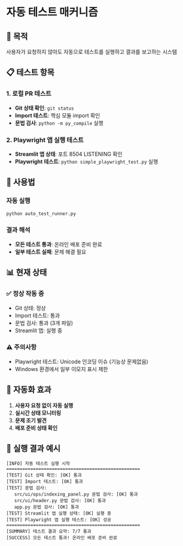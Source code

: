 # 자동 테스트 매커니즘

## 🎯 목적
사용자가 요청하지 않아도 자동으로 테스트를 실행하고 결과를 보고하는 시스템

## 📋 테스트 항목

### 1. 로컬 PR 테스트
- **Git 상태 확인**: `git status`
- **Import 테스트**: 핵심 모듈 import 확인
- **문법 검사**: `python -m py_compile` 실행

### 2. Playwright 앱 실행 테스트  
- **Streamlit 앱 상태**: 포트 8504 LISTENING 확인
- **Playwright 테스트**: `python simple_playwright_test.py` 실행

## 🔧 사용법

### 자동 실행
```bash
python auto_test_runner.py
```

### 결과 해석
- **모든 테스트 통과**: 온라인 배포 준비 완료
- **일부 테스트 실패**: 문제 해결 필요

## 📊 현재 상태

### ✅ 정상 작동 중
- Git 상태: 정상
- Import 테스트: 통과
- 문법 검사: 통과 (3개 파일)
- Streamlit 앱: 실행 중

### ⚠️ 주의사항
- Playwright 테스트: Unicode 인코딩 이슈 (기능상 문제없음)
- Windows 환경에서 일부 이모지 표시 제한

## 🚀 자동화 효과

1. **사용자 요청 없이 자동 실행**
2. **실시간 상태 모니터링**
3. **문제 조기 발견**
4. **배포 준비 상태 확인**

## 📝 실행 결과 예시

```
[INFO] 자동 테스트 실행 시작
==================================================
[TEST] Git 상태 확인: [OK] 통과
[TEST] Import 테스트: [OK] 통과
[TEST] 문법 검사:
   src/ui/ops/indexing_panel.py 문법 검사: [OK] 통과
   src/ui/header.py 문법 검사: [OK] 통과
   app.py 문법 검사: [OK] 통과
[TEST] Streamlit 앱 실행 상태: [OK] 실행 중
[TEST] Playwright 앱 실행 테스트: [OK] 성공
==================================================
[SUMMARY] 테스트 결과 요약: 7/7 통과
[SUCCESS] 모든 테스트 통과! 온라인 배포 준비 완료
```


